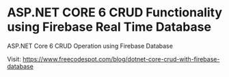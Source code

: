 # ASP.NET CORE 6 CRUD Functionality using Firebase Real Time Database
ASP.NET Core 6 CRUD Operation using Firebase Database

Visit: https://www.freecodespot.com/blog/dotnet-core-crud-with-firebase-database
